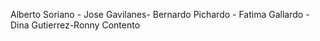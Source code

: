
Alberto Soriano - Jose Gavilanes- Bernardo Pichardo - Fatima Gallardo - Dina Gutierrez-Ronny Contento
